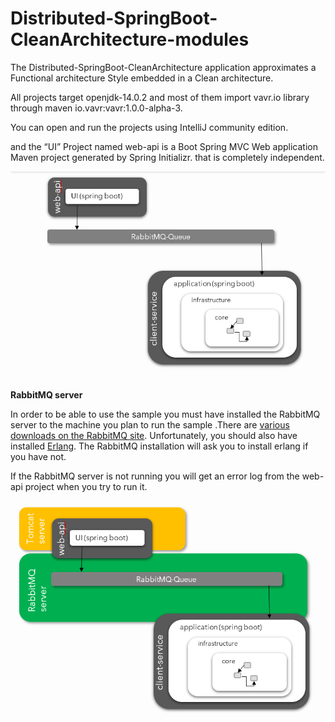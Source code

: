 # Distributed-SpringBoot-CleanArchitecture-modules
The Distributed-SpringBoot-CleanArchitecture application approximates  a Functional architecture Style embedded in a Clean architecture. 

All projects target openjdk-14.0.2 and most of them import vavr.io library through maven io.vavr:vavr:1.0.0-alpha-3. 

You can open and run the projects using IntelliJ community edition.  

and the “UI” Project named web-api  is a Boot Spring MVC Web application  Maven project generated by Spring Initializr. that is completely independent.

![alt text](https://github.com/dimitris-papadimitriou-chr/Distributed-SpringBoot-CleanArchitecture-modules/blob/master/Screenshot_1.png "architectural diagram")



**RabbitMQ server** 

In order to be able to use the sample you must have installed the RabbitMQ server to the machine you plan to run the sample .There are [various downloads on the RabbitMQ site](https://www.rabbitmq.com/download.html). Unfortunately, you should also have installed [Erlang](https://www.erlang.org/downloads). The RabbitMQ installation will ask you to install erlang if you have not.

If the RabbitMQ server is not running you will get an error log from the web-api project when you try to run it.

![alt text](https://github.com/dimitris-papadimitriou-chr/Distributed-SpringBoot-CleanArchitecture-modules/blob/master/component.png "architectural diagram")

